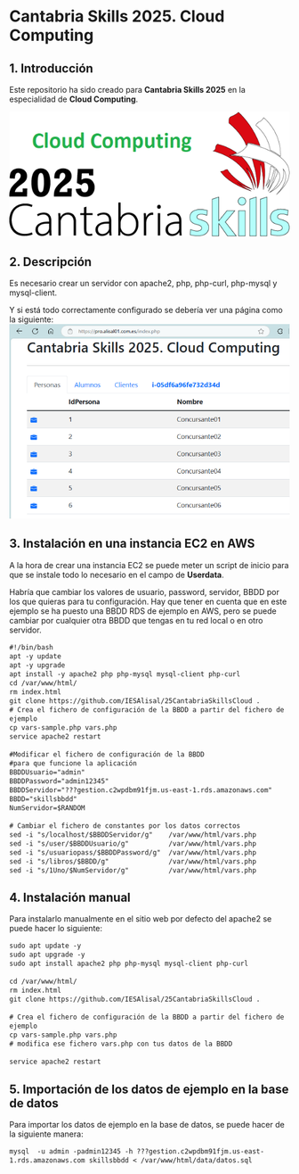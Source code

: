 # Cantabria Skills 2025. Cloud Computing

## 1. Introducción

Este repositorio ha sido creado para **Cantabria Skills 2025**  en la especialidad de **Cloud Computing**.

![Logo Cantabria Skills 2025 Cloud Computing](image/logo_cantabria_skills_2025_CloudComputing.png)

## 2. Descripción

Es necesario crear un servidor con apache2, php, php-curl, php-mysql y mysql-client.

Y si está todo correctamente configurado se debería ver una página como la siguiente:
![Página de inicio](image/vistaweb.png)

## 3. Instalación en una instancia EC2 en AWS

A la hora de crear una instancia EC2 se puede meter un script de inicio para que se instale todo lo necesario en el campo de **Userdata**.

Habría que cambiar los valores de usuario, password, servidor, BBDD por los que quieras para tu configuración. 
Hay que tener en cuenta que en este ejemplo se ha puesto una BBDD RDS de ejemplo en AWS, pero se puede cambiar por cualquier otra BBDD que tengas en tu red local o en otro servidor.

```shell
#!/bin/bash
apt -y update
apt -y upgrade
apt install -y apache2 php php-mysql mysql-client php-curl
cd /var/www/html/
rm index.html
git clone https://github.com/IESAlisal/25CantabriaSkillsCloud .
# Crea el fichero de configuración de la BBDD a partir del fichero de ejemplo
cp vars-sample.php vars.php
service apache2 restart

#Modificar el fichero de configuración de la BBDD
#para que funcione la aplicación                                                                       
BBDDUsuario="admin"
BBDDPassword="admin12345"
BBDDServidor="???gestion.c2wpdbm91fjm.us-east-1.rds.amazonaws.com"
BBDD="skillsbbdd"
NumServidor=$RANDOM

# Cambiar el fichero de constantes por los datos correctos
sed -i "s/localhost/$BBDDServidor/g"    /var/www/html/vars.php
sed -i "s/user/$BBDDUsuario/g"     	    /var/www/html/vars.php
sed -i "s/usuariopass/$BBDDPassword/g"  /var/www/html/vars.php
sed -i "s/libros/$BBDD/g"               /var/www/html/vars.php
sed -i "s/1Uno/$NumServidor/g"          /var/www/html/vars.php

```

## 4. Instalación manual

Para instalarlo manualmente en el sitio web por defecto del apache2 se puede hacer lo siguiente:

```shell
sudo apt update -y
sudo apt upgrade -y  
sudo apt install apache2 php php-mysql mysql-client php-curl

cd /var/www/html/
rm index.html
git clone https://github.com/IESAlisal/25CantabriaSkillsCloud .

# Crea el fichero de configuración de la BBDD a partir del fichero de ejemplo
cp vars-sample.php vars.php
# modifica ese fichero vars.php con tus datos de la BBDD

service apache2 restart

```

## 5. Importación de los datos de ejemplo en la base de datos

Para importar los datos de ejemplo en la base de datos, se puede hacer de la siguiente manera:

```shell
mysql  -u admin -padmin12345 -h ???gestion.c2wpdbm91fjm.us-east-1.rds.amazonaws.com skillsbbdd < /var/www/html/data/datos.sql 
```
